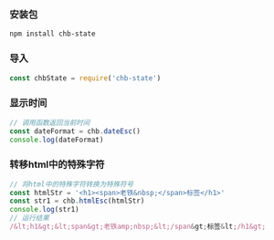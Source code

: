 ### 安装包

```
npm install chb-state
```



### 导入

```js
const chbState = require('chb-state')
```



### 显示时间

```js
// 调用函数返回当前时间
const dateFormat = chb.dateEsc()
console.log(dateFormat)
```

### 转移html中的特殊字符

```js
// 将html中的特殊字符转换为特殊符号
const htmlStr = '<h1><span>老铁&nbsp;</span>标签</h1>'
const str1 = chb.htmlEsc(htmlStr)
console.log(str1)
// 运行结果
/&lt;h1&gt;&lt;span&gt;老铁amp;nbsp;&lt;/span&gt;标签&lt;/h1&gt;
```

